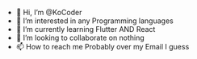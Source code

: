 - 👋 Hi, I’m @KoCoder
- 👀 I’m interested in any Programming languages
- 🌱 I’m currently learning Flutter AND React
- 💞️ I’m looking to collaborate on nothing
- 📫 How to reach me Probably over my Email I guess

<!---
KoCoder/KoCoder is a ✨ special ✨ repository because its `README.md` (this file) appears on your GitHub profile.
You can click the Preview link to take a look at your changes.
--->
